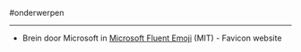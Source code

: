 
#onderwerpen

---
* Brein door Microsoft in [Microsoft Fluent Emoji](https://github.com/microsoft/fluentui-emoji?tab=readme-ov-file) (MIT) - Favicon website
